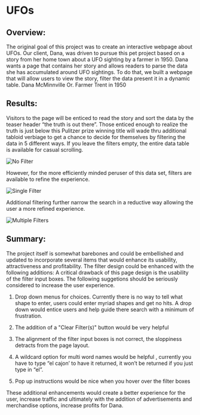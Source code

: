 # UFOs

## Overview:

The original goal of this project was to create an interactive webpage about UFOs.  Our client, Dana, was driven to pursue this pet project based on a story from her home town about a UFO sighting by a farmer in 1950.   Dana wants a page that contains her story and allows readers to parse the data she has accumulated around UFO sightings.   To do that, we built a webpage that will allow users to view the story, filter the data present it in a dynamic table.
Dana
McMinnville Or.
Farmer Trent in 1950

## Results:

Visitors to the page will be enticed to read the story and sort the data by the teaser header “the truth is out there”.  Those enticed enough to realize the truth is just below this Pulitzer prize winning title will wade thru additional tabloid verbiage to get a chance to decide for themselves by filtering the data in 5 different ways.
If you leave the filters empty, the entire data table is available for casual scrolling.

![No Filter]( https://github.com/SailFish17/UFOs/tree/main/static/images/unfiltered%20page.png)

However, for the more efficiently minded peruser of this data set, filters are available to refine the experience.   

![Single Filter]( https://github.com/SailFish17/UFOs/tree/main/static/images/single%20filter.png)

Additional filtering further narrow the search in a reductive way allowing the user a more refined experience.

![Multiple Filters](https://github.com/SailFish17/UFOs/tree/main/static/images/Double%20Filter_LI.png)

## Summary:

The project itself is somewhat barebones and could be embellished and updated to incorporate several items that would enhance its usability, attractiveness and profitability.
The filter design could be enhanced with the following additions:
A critical drawback of this page design is the usability of the filter input boxes.   The following suggetions should be seriously considered to increase the user experience.

1.	Drop down menus for choices.  Currently there is no way to tell what shape to enter, users could enter myriad shapes and get no hits.   A drop down would entice users and help guide there search with a minimum of frustration.

2.	The addition of a "Clear Filter(s)" button would be very helpful

3.	The alignment of the filter input boxes is not correct, the sloppiness detracts from the page layout.

4.	A wildcard option for multi word names would be helpful , currently you have to type “el cajon’ to have it returned, it won’t be returned if you just type in “el”.  

5.	Pop up instructions would be nice when you hover over the filter boxes

These additional enhancements would create a better experience for the user, increase traffic and ultimately with the addition of advertisements and merchandise options, increase profits for Dana.
